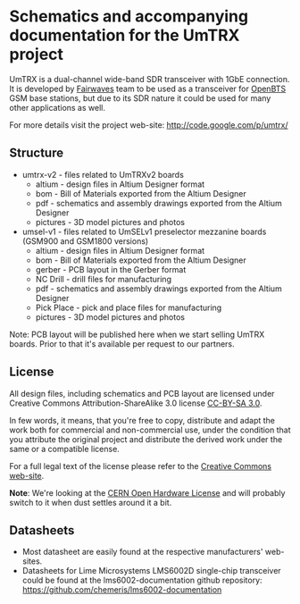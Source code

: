 Schematics and accompanying documentation for the UmTRX project
===============================================================

UmTRX is a dual-channel wide-band SDR transceiver with 1GbE connection. It is developed by [Fairwaves] team to be used as a transceiver for [OpenBTS] GSM base stations, but due to its SDR nature it could be used for many other applications as well.

For more details visit the project web-site: http://code.google.com/p/umtrx/

[Fairwaves]: http://www.fairwaves.ru/
[OpenBTS]: https://wush.net/trac/rangepublic/

Structure
---------

- umtrx-v2 - files related to UmTRXv2 boards
  - altium - design files in Altium Designer format
  - bom - Bill of Materials exported from the Altium Designer
  - pdf - schematics and assembly drawings exported from the Altium Designer
  - pictures - 3D model pictures and photos
- umsel-v1 - files related to UmSELv1 preselector mezzanine boards (GSM900 and GSM1800 versions)
  - altium - design files in Altium Designer format
  - bom - Bill of Materials exported from the Altium Designer
  - gerber - PCB layout in the Gerber format
  - NC Drill - drill files for manufacturing
  - pdf - schematics and assembly drawings exported from the Altium Designer
  - Pick Place - pick and place files for manufacturing
  - pictures - 3D model pictures and photos

Note: PCB layout will be published here when we start selling UmTRX boards. Prior to that it's available per request to our partners.

License
-------

All design files, including schematics and PCB layout are licensed under Creative Commons Attribution-ShareAlike 3.0 license [CC-BY-SA 3.0].

In few words, it means, that you're free to copy, distribute and adapt the work both for commercial and non-commercial use, under the condition that you attribute the original project and distribute the derived work under the same or a compatible license.

For a full legal text of the license please refer to the [Creative Commons web-site][CC-BY-SA 3.0].

**Note**: We're looking at the [CERN Open Hardware License][OHL] and will probably switch to it when dust settles around it a bit.


[CC-BY-SA 3.0]: http://creativecommons.org/licenses/by-sa/3.0/
[OHL]: http://www.ohwr.org/projects/cernohl/wiki/

Datasheets
----------

* Most datasheet are easily found at the respective manufacturers' web-sites.
* Datasheets for Lime Microsystems LMS6002D single-chip transceiver could be found at the lms6002-documentation github repository: https://github.com/chemeris/lms6002-documentation
